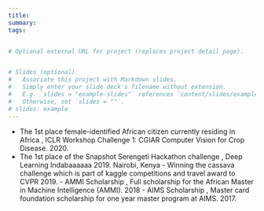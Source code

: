 ```yaml
---
title: 
summary:
tags:


# Optional external URL for project (replaces project detail page).


# Slides (optional).
#   Associate this project with Markdown slides.
#   Simply enter your slide deck's filename without extension.
#   E.g. `slides = "example-slides"` references `content/slides/example-slides.md`.
#   Otherwise, set `slides = ""`.
# slides: example
---
```

   * The 1st place female-identified African citizen currently residing in Africa , ICLR Workshop Challenge 1: CGIAR Computer Vision for Crop Disease. 2020.
   * The 1st place of the Snapshot Serengeti Hackathon challenge , Deep Learning Indabaaaaaa 2019. Nairobi, Kenya
    - Winning the cassava challenge which is part of kaggle competitions and travel award to CVPR 2019.
    - AMMI Scholarship , Full scholarship for the African Master in Machine Intelligence (AMMI). 2018
    - AIMS Scholarship , Master card foundation scholarship for one year master program at AIMS. 2017.

